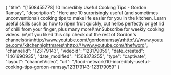 {
    "title": "[1508455778] 10 Incredibly Useful Cooking Tips - Gordon Ramsay",
    "description": "Here are 10 surprisingly useful (and sometimes unconventional) cooking tips to make life easier for you in the kitchen. Learn useful skills such as how to ripen fruit quickly, cut herbs perfectly or get rid of chilli from your finger, plus many more!\n\nSubscribe for weekly cooking videos. \n\nIf you liked this clip check out the rest of Gordon's channels:\n\nhttp:\/\/www.youtube.com\/gordonramsay\nhttp:\/\/www.youtube.com\/kitchennightmares\nhttp:\/\/www.youtube.com\/thefword",
    "channelid": "123179143",
    "videoid": "123179059",
    "date_created": "1461690935",
    "date_modified": "1508373255",
    "type": "captivate",
    "layout": "channelVideo",
    "url": "\/food-network\/10-incredibly-useful-cooking-tips-gordon-ramsay\/123179143-123179059"
}